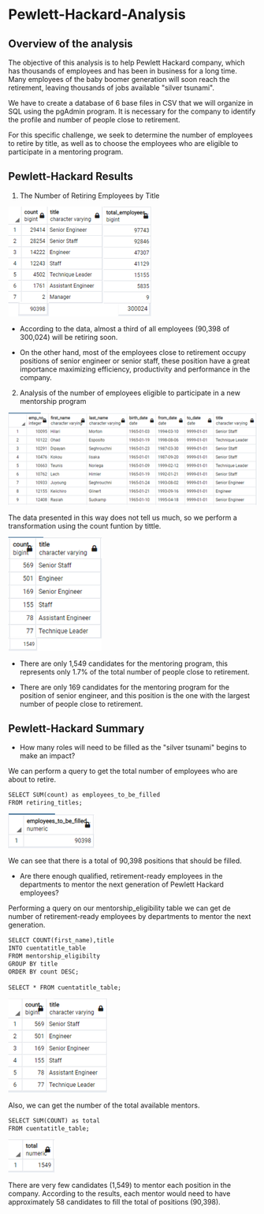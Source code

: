 # Pewlett-Hackard-Analysis

## Overview of the analysis

The objective of this analysis is to help Pewlett Hackard company, which has thousands of employees and has been in business for a long time. Many employees of the baby boomer generation will soon reach the retirement, leaving thousands of jobs available "silver tsunami".

We have to create a database of 6 base files in CSV that we will organize in SQL using the pgAdmin program. It is necessary for the company to identify the profile and number of people close to retirement.

For this specific challenge, we seek to determine the number of employees to retire by title, as well as to choose the employees who are eligible to participate in a mentoring program.

## Pewlett-Hackard Results

1) The Number of Retiring Employees by Title

<img src="https://github.com/Jponce25/Pewlett-Hackard-Analysis/blob/d86d3e040489157f628e1d856172449172add9b1/Images/1.png" width="290">

- According to the data, almost a third of all employees (90,398 of 300,024) will be retiring soon.

- On the other hand, most of the employees close to retirement occupy positions of senior engineer or senior staff, these position have a great importance maximizing efficiency, productivity and performance in the company.

2) Analysis of the number of employees eligible to participate in a new mentorship program

![](https://github.com/Jponce25/Pewlett-Hackard-Analysis/blob/d86d3e040489157f628e1d856172449172add9b1/Images/2.png)

The data presented in this way does not tell us much, so we perform a transformation using the count funtion by tittle.

<img src="https://github.com/Jponce25/Pewlett-Hackard-Analysis/blob/d86d3e040489157f628e1d856172449172add9b1/Images/3.png" width="190">

- There are only 1,549 candidates for the mentoring program, this represents only 1.7% of the total number of people close to retirement.

- There are only 169 candidates for the mentoring program for the position of senior engineer, and this position is the one with the largest number of people close to retirement.

## Pewlett-Hackard Summary

- How many roles will need to be filled as the "silver tsunami" begins to make an impact?

We can perform a query to get the total number of employees who are about to retire.

```
SELECT SUM(count) as employees_to_be_filled 
FROM retiring_titles;
```

![](https://github.com/Jponce25/Pewlett-Hackard-Analysis/blob/d86d3e040489157f628e1d856172449172add9b1/Images/4.png)

We can see that there is a total of 90,398 positions that should be filled.

- Are there enough qualified, retirement-ready employees in the departments to mentor the next generation of Pewlett Hackard employees?

Performing a query on our mentorship_eligibility table we can get de number of retirement-ready employees by departments to mentor the next generation.

```
SELECT COUNT(first_name),title 
INTO cuentatitle_table
FROM mentorship_eligibilty
GROUP BY title
ORDER BY count DESC;

SELECT * FROM cuentatitle_table;
```

![](https://github.com/Jponce25/Pewlett-Hackard-Analysis/blob/d86d3e040489157f628e1d856172449172add9b1/Images/5.png)

Also, we can get the number of the total available mentors. 

```
SELECT SUM(COUNT) as total
FROM cuentatitle_table;
```

![](https://github.com/Jponce25/Pewlett-Hackard-Analysis/blob/d86d3e040489157f628e1d856172449172add9b1/Images/6.png)

There are very few candidates (1,549) to mentor each position in the company. According to the results, each mentor would need to have approximately 58 candidates to fill the total of positions (90,398).